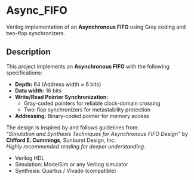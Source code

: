 # Async_FIFO

Verilog implementation of an **Asynchronous FIFO** using Gray coding and two-flop synchronizers.



## Description

This project implements an **Asynchronous FIFO** with the following specifications:

- **Depth:** 64 (Address width = 6 bits)
- **Data width:** 16 bits
- **Write/Read Pointer Synchronization:**  
  - Gray-coded pointers for reliable clock-domain crossing  
  - Two-flop synchronizers for metastability protection
- **Addressing:** Binary-coded pointer for memory access

The design is inspired by and follows guidelines from:  
*"Simulation and Synthesis Techniques for Asynchronous FIFO Design"* by **Clifford E. Cummings**, Sunburst Design, Inc.  
*Highly recommended reading for deeper understanding.*

- Verilog HDL
- Simulation: ModelSim or any Verilog simulator
- Synthesis: Quartus / Vivado (compatible)

